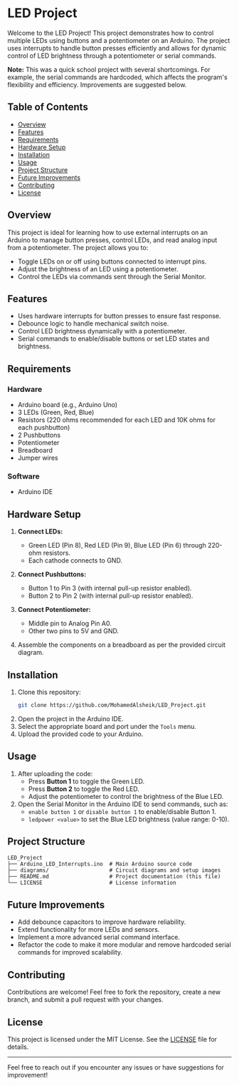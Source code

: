 # LED Project

Welcome to the LED Project! This project demonstrates how to control multiple LEDs using buttons and a potentiometer on an Arduino. The project uses interrupts to handle button presses efficiently and allows for dynamic control of LED brightness through a potentiometer or serial commands.

**Note:** This was a quick school project with several shortcomings. For example, the serial commands are hardcoded, which affects the program's flexibility and efficiency. Improvements are suggested below.

## Table of Contents
- [Overview](#overview)
- [Features](#features)
- [Requirements](#requirements)
- [Hardware Setup](#hardware-setup)
- [Installation](#installation)
- [Usage](#usage)
- [Project Structure](#project-structure)
- [Future Improvements](#future-improvements)
- [Contributing](#contributing)
- [License](#license)

## Overview
This project is ideal for learning how to use external interrupts on an Arduino to manage button presses, control LEDs, and read analog input from a potentiometer. The project allows you to:
- Toggle LEDs on or off using buttons connected to interrupt pins.
- Adjust the brightness of an LED using a potentiometer.
- Control the LEDs via commands sent through the Serial Monitor.

## Features
- Uses hardware interrupts for button presses to ensure fast response.
- Debounce logic to handle mechanical switch noise.
- Control LED brightness dynamically with a potentiometer.
- Serial commands to enable/disable buttons or set LED states and brightness.

## Requirements
### Hardware
- Arduino board (e.g., Arduino Uno)
- 3 LEDs (Green, Red, Blue)
- Resistors (220 ohms recommended for each LED and 10K ohms for each pushbutton)
- 2 Pushbuttons
- Potentiometer
- Breadboard
- Jumper wires

### Software
- Arduino IDE

## Hardware Setup
1. **Connect LEDs:**
   - Green LED (Pin 8), Red LED (Pin 9), Blue LED (Pin 6) through 220-ohm resistors.
   - Each cathode connects to GND.

2. **Connect Pushbuttons:**
   - Button 1 to Pin 3 (with internal pull-up resistor enabled).
   - Button 2 to Pin 2 (with internal pull-up resistor enabled).

3. **Connect Potentiometer:**
   - Middle pin to Analog Pin A0.
   - Other two pins to 5V and GND.

4. Assemble the components on a breadboard as per the provided circuit diagram.

## Installation
1. Clone this repository:
   ```bash
   git clone https://github.com/MohamedAlsheik/LED_Project.git
   ```
2. Open the project in the Arduino IDE.
3. Select the appropriate board and port under the `Tools` menu.
4. Upload the provided code to your Arduino.

## Usage
1. After uploading the code:
   - Press **Button 1** to toggle the Green LED.
   - Press **Button 2** to toggle the Red LED.
   - Adjust the potentiometer to control the brightness of the Blue LED.
2. Open the Serial Monitor in the Arduino IDE to send commands, such as:
   - `enable button 1` or `disable button 1` to enable/disable Button 1.
   - `ledpower <value>` to set the Blue LED brightness (value range: 0-10).

## Project Structure
```
LED_Project
├── Arduino_LED_Interrupts.ino  # Main Arduino source code
├── diagrams/                   # Circuit diagrams and setup images
├── README.md                   # Project documentation (this file)
└── LICENSE                     # License information
```

## Future Improvements
- Add debounce capacitors to improve hardware reliability.
- Extend functionality for more LEDs and sensors.
- Implement a more advanced serial command interface.
- Refactor the code to make it more modular and remove hardcoded serial commands for improved scalability.

## Contributing
Contributions are welcome! Feel free to fork the repository, create a new branch, and submit a pull request with your changes.

## License
This project is licensed under the MIT License. See the [LICENSE](LICENSE) file for details.

---

Feel free to reach out if you encounter any issues or have suggestions for improvement!
